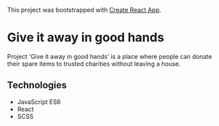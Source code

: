 This project was bootstrapped with [Create React App](https://github.com/facebook/create-react-app).

# Give it away in good hands

Project 'Give it away in good hands' is a place where people can donate their spare items to trusted charities without leaving a house.

## Technologies
  - JavaScript ES6
  - React
  - SCSS
  